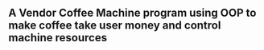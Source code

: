 ## A Vendor Coffee  Machine program using OOP to make coffee take user money and control machine resources
